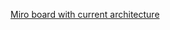 [Miro board with current architecture](https://miro.com/app/board/uXjVM2g_HGQ=/?share_link_id=272309503681)